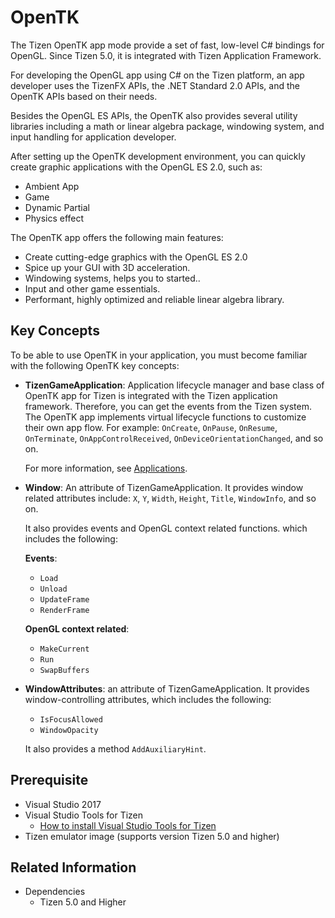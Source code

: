 
# OpenTK

The Tizen OpenTK app mode provide a set of fast, low-level C# bindings for OpenGL. Since Tizen 5.0, it is integrated with Tizen Application Framework.

For developing the OpenGL app using C# on the Tizen platform, an app developer uses the TizenFX APIs, the .NET Standard 2.0 APIs, and the OpenTK APIs based on their needs.

Besides the OpenGL ES APIs, the OpenTK also provides several utility libraries including a math or linear algebra package, windowing system, and input handling for application developer.

After setting up the OpenTK development environment, you can quickly create graphic applications with the OpenGL ES 2.0, such as:
-   Ambient App
-   Game
-   Dynamic Partial
-   Physics effect


The OpenTK app offers the following main features:
-   Create cutting-edge graphics with the OpenGL ES 2.0
-   Spice up your GUI with 3D acceleration.
-   Windowing systems, helps you to started..
-   Input and other game essentials.
-   Performant, highly optimized and reliable linear algebra library.


## Key Concepts

To be able to use OpenTK in your application, you must become familiar with the following OpenTK key concepts:
-   **TizenGameApplication**: Application lifecycle manager and base class of OpenTK app for Tizen is integrated with the Tizen application framework. Therefore, you can get the events from the Tizen system.
    The OpenTK app implements virtual lifecycle functions to customize their own app flow.
    For example: `OnCreate`, `OnPause`, `OnResume`, `OnTerminate`, `OnAppControlReceived`, `OnDeviceOrientationChanged`, and so on. 
    
    For more information, see [Applications](https://developer.tizen.org/development/guides/.net-application/application-management/applications).
-   **Window**: An attribute of TizenGameApplication. It provides window related attributes include: `X`, `Y`, `Width`, `Height`, `Title`, `WindowInfo`, and so on. 

    It also provides events and OpenGL context related functions.  which includes the following:
    
    **Events**:
    -   `Load`
    -   `Unload`
    -   `UpdateFrame`
    -   `RenderFrame`
    
    **OpenGL context related**:
    -   `MakeCurrent`
    -   `Run`
    -   `SwapBuffers`
-   **WindowAttributes**: an attribute of TizenGameApplication. It provides window-controlling attributes, which includes the following:
    -   `IsFocusAllowed`
    -   `WindowOpacity`
    
    It also provides a method `AddAuxiliaryHint`.

## Prerequisite

- Visual Studio 2017
- Visual Studio Tools for Tizen
  - [How to install Visual Studio Tools for Tizen](https://github.com/Samsung/tizen-docs/blob/master/docs/application/vstools/install.md)
- Tizen emulator image (supports version Tizen 5.0 and higher)

## Related Information
- Dependencies
  -   Tizen 5.0 and Higher
